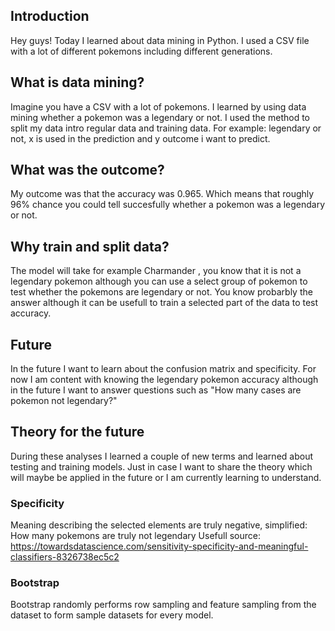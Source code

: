 ## Introduction
Hey guys!
Today I learned about data mining in Python. 
I used a CSV file with a lot of different pokemons including different generations.
## What is data mining?
Imagine you have a CSV with a lot of pokemons. I learned by using data mining whether a pokemon was a legendary or not.
I used the method to split my data intro regular data and training data.
For example: legendary or not, x is used in the prediction and  y outcome i want to predict.
## What was the outcome?
My outcome was that the accuracy was 0.965.
Which means that roughly 96% chance you could tell succesfully whether a pokemon was a legendary or not.
## Why train and split data?
The model will take for example Charmander , you  know that it is not a legendary pokemon although you can use a select group of pokemon to test whether the pokemons are legendary or not. You know probarbly the answer although it can be usefull to train a selected part of the data to test accuracy.
## Future
In the future I want to learn about the confusion matrix and specificity.
For now I am content with knowing the legendary pokemon accuracy although in the future I want to answer questions such as "How many cases are pokemon not legendary?"

## Theory for the future
During these analyses I learned a couple of new terms and learned about testing and training models.
Just in case I want to share the theory which will maybe be applied in the future or I am currently learning to understand.
### Specificity
Meaning describing the selected elements are truly negative, simplified: How many pokemons are truly not legendary
Usefull source: https://towardsdatascience.com/sensitivity-specificity-and-meaningful-classifiers-8326738ec5c2
### Bootstrap
Bootstrap randomly performs row sampling and feature sampling from the dataset to form sample datasets for every model. 
